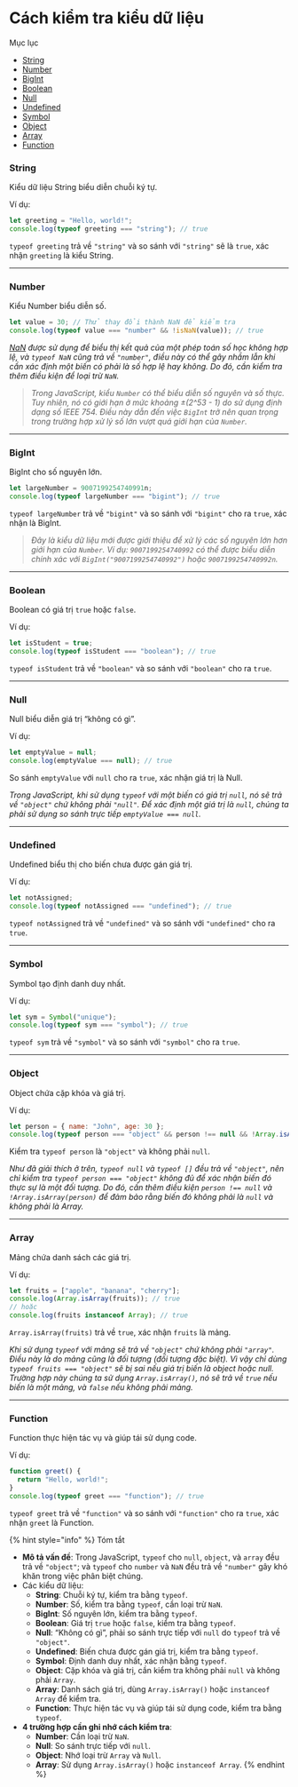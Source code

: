 # Cách kiểm tra kiểu dữ liệu

Mục lục

* [String](cach-kiem-tra-kieu-du-lieu.md#string)
* [Number](cach-kiem-tra-kieu-du-lieu.md#number)
* [BigInt](cach-kiem-tra-kieu-du-lieu.md#bigint)
* [Boolean](cach-kiem-tra-kieu-du-lieu.md#boolean)
* [Null](cach-kiem-tra-kieu-du-lieu.md#null)
* [Undefined](cach-kiem-tra-kieu-du-lieu.md#undefined)
* [Symbol](cach-kiem-tra-kieu-du-lieu.md#symbol)
* [Object](cach-kiem-tra-kieu-du-lieu.md#object)
* [Array](cach-kiem-tra-kieu-du-lieu.md#array)
* [Function](cach-kiem-tra-kieu-du-lieu.md#function)

### String

Kiểu dữ liệu String biểu diễn chuỗi ký tự.

Ví dụ:

```javascript
let greeting = "Hello, world!";
console.log(typeof greeting === "string"); // true
```

`typeof greeting` trả về `"string"` và so sánh với `"string"` sẽ là `true`, xác nhận `greeting` là kiểu String.

***

### Number

Kiểu Number biểu diễn số.

```javascript
let value = 30; // Thử thay đổi thành NaN để kiểm tra
console.log(typeof value === "number" && !isNaN(value)); // true
```

[_NaN_](https://javascript.fullstack.edu.vn/?id=ca230aab-100d-43fa-83c7-485e269f6477) _được sử dụng để biểu thị kết quả của một phép toán số học không hợp lệ, và `typeof NaN` cũng trả về `"number"`, điều này có thể gây nhầm lẫn khi cần xác định một biến có phải là số hợp lệ hay không. Do đó, cần kiểm tra thêm điều kiện để loại trừ `NaN`._

> _Trong JavaScript, kiểu `Number` có thể biểu diễn số nguyên và số thực. Tuy nhiên, nó có giới hạn ở mức khoảng ±(2^53 - 1) do sử dụng định dạng số IEEE 754. Điều này dẫn đến việc `BigInt` trở nên quan trọng trong trường hợp xử lý số lớn vượt quá giới hạn của `Number`._

***

### &#x20;BigInt

BigInt cho số nguyên lớn.

```javascript
let largeNumber = 9007199254740991n;
console.log(typeof largeNumber === "bigint"); // true
```

`typeof largeNumber` trả về `"bigint"` và so sánh với `"bigint"` cho ra `true`, xác nhận là BigInt.

> _Đây là kiểu dữ liệu mới được giới thiệu để xử lý các số nguyên lớn hơn giới hạn của `Number`. Ví dụ: `9007199254740992` có thể được biểu diễn chính xác với `BigInt("9007199254740992")` hoặc `9007199254740992n`._

***

### Boolean

Boolean có giá trị `true` hoặc `false`.

Ví dụ:

```javascript
let isStudent = true;
console.log(typeof isStudent === "boolean"); // true
```

`typeof isStudent` trả về `"boolean"` và so sánh với `"boolean"` cho ra `true`.

***

### Null

Null biểu diễn giá trị “không có gì”.

Ví dụ:

```javascript
let emptyValue = null;
console.log(emptyValue === null); // true
```

So sánh `emptyValue` với `null` cho ra `true`, xác nhận giá trị là Null.

_Trong JavaScript, khi sử dụng `typeof` với một biến có giá trị `null`, nó sẽ trả về `"object"` chứ không phải `"null"`. Để xác định một giá trị là `null`, chúng ta phải sử dụng so sánh trực tiếp `emptyValue === null`._

***

### Undefined

Undefined biểu thị cho biến chưa được gán giá trị.

Ví dụ:

```javascript
let notAssigned;
console.log(typeof notAssigned === "undefined"); // true
```

`typeof notAssigned` trả về `"undefined"` và so sánh với `"undefined"` cho ra `true`.

***

### Symbol

Symbol tạo định danh duy nhất.

Ví dụ:

```javascript
let sym = Symbol("unique");
console.log(typeof sym === "symbol"); // true
```

`typeof sym` trả về `"symbol"` và so sánh với `"symbol"` cho ra `true`.

***

### Object

Object chứa cặp khóa và giá trị.

Ví dụ:

```javascript
let person = { name: "John", age: 30 };
console.log(typeof person === "object" && person !== null && !Array.isArray(person)); // true
```

Kiểm tra `typeof person` là `"object"` và không phải `null`.

_Như đã giải thích ở trên, `typeof null` và `typeof []` đều trả về `"object"`, nên chỉ kiểm tra `typeof person === "object"` không đủ để xác nhận biến đó thực sự là một đối tượng. Do đó, cần thêm điều kiện `person !== null` và `!Array.isArray(person)` để đảm bảo rằng biến đó không phải là `null` và không phải là Array._

***

### Array

Mảng chứa danh sách các giá trị.

Ví dụ:

```javascript
let fruits = ["apple", "banana", "cherry"];
console.log(Array.isArray(fruits)); // true
// hoặc
console.log(fruits instanceof Array); // true
```

`Array.isArray(fruits)` trả về `true`, xác nhận `fruits` là mảng.

_Khi sử dụng `typeof` với mảng sẽ trả về `"object"` chứ không phải `"array"`. Điều này là do mảng cũng là đối tượng (đối tượng đặc biệt). Vì vậy chỉ dùng `typeof fruits === "object"` sẽ bị sai nếu giá trị biến là object hoặc null. Trường hợp này chúng ta sử dụng `Array.isArray()`, nó sẽ trả về `true` nếu biến là một mảng, và `false` nếu không phải mảng._

***

### Function

Function thực hiện tác vụ và giúp tái sử dụng code.

Ví dụ:

```javascript
function greet() {
  return "Hello, world!";
}
console.log(typeof greet === "function"); // true
```

`typeof greet` trả về `"function"` và so sánh với `"function"` cho ra `true`, xác nhận `greet` là Function.

{% hint style="info" %}
Tóm tắt

* **Mô tả vấn đề**: Trong JavaScript, `typeof` cho `null`, `object`, và `array` đều trả về `"object"`; và `typeof` cho `number` và `NaN` đều trả về `"number"` gây khó khăn trong việc phân biệt chúng.
* Các kiểu dữ liệu:
  * **String**: Chuỗi ký tự, kiểm tra bằng `typeof`.
  * **Number**: Số, kiểm tra bằng `typeof`, cần loại trừ `NaN`.
  * **BigInt**: Số nguyên lớn, kiểm tra bằng `typeof`.
  * **Boolean**: Giá trị `true` hoặc `false`, kiểm tra bằng `typeof`.
  * **Null**: “Không có gì”, phải so sánh trực tiếp với `null` do `typeof` trả về `"object"`.
  * **Undefined**: Biến chưa được gán giá trị, kiểm tra bằng `typeof`.
  * **Symbol**: Định danh duy nhất, xác nhận bằng `typeof`.
  * **Object**: Cặp khóa và giá trị, cần kiểm tra không phải `null` và không phải `Array`.
  * **Array**: Danh sách giá trị, dùng `Array.isArray()` hoặc `instanceof Array` để kiểm tra.
  * **Function**: Thực hiện tác vụ và giúp tái sử dụng code, kiểm tra bằng `typeof`.
* **4 trường hợp cần ghi nhớ cách kiểm tra**:
  * **Number**: Cần loại trừ `NaN`.
  * **Null**: So sánh trực tiếp với `null`.
  * **Object**: Nhớ loại trừ `Array` và `Null`.
  * **Array**: Sử dụng `Array.isArray()` hoặc `instanceof Array`.
{% endhint %}

